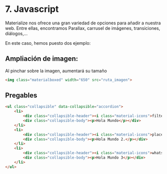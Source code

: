 # 7. Javascript

Materialize nos ofrece una gran variedad de opciones para añadir a nuestra web. Entre ellas, encontramos Parallax, carrusel de imágenes, transiciones, diálogos,...

En este caso, hemos puesto dos ejemplo:

## Ampliación de imagen:

Al pinchar sobre la imagen, aumentará su tamaño

```html
<img class="materialboxed" width="650" src="ruta_imagen">
```

## Pregables

```html
<ul class="collapsible" data-collapsible="accordion">
    <li>
        <div class="collapsible-header"><i class="material-icons">filter_drama</i>Primero</div>
        <div class="collapsible-body"><p>Hola Mundo</p></div>
    </li>
    <li>
        <div class="collapsible-header"><i class="material-icons">place</i>Segundo</div>
        <div class="collapsible-body"><p>Hola Mundo 2.</p></div>
    </li>
    <li>
        <div class="collapsible-header"><i class="material-icons">whatshot</i>Tercero</div>
        <div class="collapsible-body"><p>Hola Mundo 3</p></div>
    </li>
</ul>

```